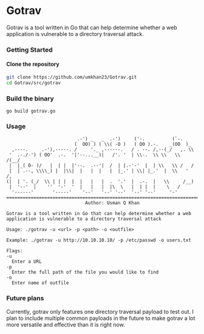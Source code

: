 # Gotrav
Gotrav is a tool written in Go that can help determine whether a web application is vulnerable to a directory traversal attack.

### Getting Started
#### Clone the repository
``` Bash
git clone https://github.com/umkhan23/Gotrav.git
cd Gotrav/src/gotrav
```
### Build the binary
`go build gotrav.go`

### Usage

```
                          .-') _   _  .-')     ('-.          (`-.   
                         (  OO) ) ( \\( -O )   ( OO ).-.    _(OO  )_ 
  ,----.     .-'),-----. /     '._ ,------.   / . --. /,--(_/   ,. \\
 '  .-./-') ( OO'  .-.  '|'--...__)|   /'. '  | \\-.  \\ \\   \\   /(__/
 |  |_( O- )/   |  | |  |'--.  .--'|  /  | |.-'-'  |  | \\   \\ /   / 
 |  | .--, \\\\_) |  |\\|  |   |  |   |  |_.' | \\| |_.'  |  \\   '   /, 
(|  | '. (_/  \\ | | |  |  |   |   |  .  '.'  |  .-.  |   \\     /__)
 |  '--'  |    ''  '-'  '  |   |   |  |\  \   |  | |  |    \   /    
  '------'       '-----'    '--'   '--' '--'  '--' '--'     '-'     
==========================================================================
                             Author: Usman Q Khan

Gotrav is a tool written in Go that can help determine whether a web application is vulnerable to a directory traversal attack

Usage: ./gotrav -u <url> -p <path> -o <outfile>

Example: ./gotrav -u http://10.10.10.10/ -p /etc/passwd -o users.txt

Flags:
-u
  Enter a URL
-p
  Enter the full path of the file you would like to find
-o
  Enter name of outfile

```
### Future plans
Currently, gotrav only features one directory traversal payload to test out. I plan to include multiple common payloads in the future to make gotrav a lot more versatile and effective than it is right now.
